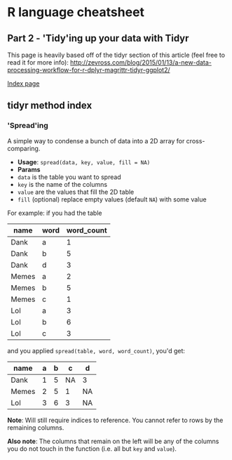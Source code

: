 # R language cheatsheet
## Part 2 - 'Tidy'ing up your data with Tidyr

This page is heavily based off of the tidyr section of this article (feel free to read it for more info): http://zevross.com/blog/2015/01/13/a-new-data-processing-workflow-for-r-dplyr-magrittr-tidyr-ggplot2/

[Index page](https://github.com/enragednuke/R-language-cheatsheet/blob/master/README.md)

## tidyr method index

### 'Spread'ing
A simple way to condense a bunch of data into a 2D array for cross-comparing.

 * **Usage**: `spread(data, key, value, fill = NA)`
 * **Params**
  * `data` is the table you want to spread
  * `key` is the name of the columns
  * `value` are the values that fill the 2D table
  * `fill` (optional) replace empty values (default `NA`) with some value

For example: if you had the table

|name|word|word_count|
|---|---|---|
|Dank|a|1|
|Dank|b|5|
|Dank|d|3|
|Memes|a|2|
|Memes|b|5|
|Memes|c|1|
|Lol|a|3|
|Lol|b|6|
|Lol|c|3|

and you applied `spread(table, word, word_count)`, you'd get:

|name|a|b|c|d|
|---|---|---|---|---|
|Dank|1|5|NA|3|
|Memes|2|5|1|NA|
|Lol|3|6|3|NA|

**Note**: Will still require indices to reference. You cannot refer to rows by the remaining columns. 

**Also note**: The columns that remain on the left will be any of the columns you do not touch in the function (i.e. all but `key` and `value`).
